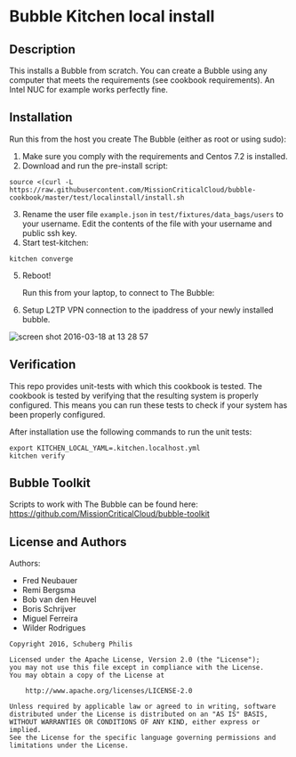 # Bubble Kitchen local install

Description
------------
This installs a Bubble from scratch. You can create a Bubble using any computer that meets the requirements (see cookbook requirements). An Intel NUC for example works perfectly fine.

Installation
------------
Run this from the host you create The Bubble (either as root or using sudo):

1. Make sure you comply with the requirements and Centos 7.2 is installed.
2. Download and run the pre-install script:

```
source <(curl -L https://raw.githubusercontent.com/MissionCriticalCloud/bubble-cookbook/master/test/localinstall/install.sh
```
3. Rename the user file `example.json` in `test/fixtures/data_bags/users` to your username. Edit the contents of the file with your username and public ssh key.
4. Start test-kitchen:

```
kitchen converge
```
5. Reboot!

   Run this from your laptop, to connect to The Bubble:
6. Setup L2TP VPN connection to the ipaddress of your newly installed bubble.

![screen shot 2016-03-18 at 13 28 57](https://cloud.githubusercontent.com/assets/1630096/13877811/68585b16-ed0d-11e5-9790-15ad2702f5a2.png)

Verification
------------
This repo provides unit-tests with which this cookbook is tested. The cookbook is tested by verifying that the resulting system is properly configured.
This means you can run these tests to check if your system has been properly configured. 

After installation use the following commands to run the unit tests:
```
export KITCHEN_LOCAL_YAML=.kitchen.localhost.yml
kitchen verify
```

Bubble Toolkit
-------------
Scripts to work with The Bubble can be found here: https://github.com/MissionCriticalCloud/bubble-toolkit

License and Authors
-------------------
Authors:
* Fred Neubauer
* Remi Bergsma
* Bob van den Heuvel
* Boris Schrijver
* Miguel Ferreira
* Wilder Rodrigues

```text
Copyright 2016, Schuberg Philis

Licensed under the Apache License, Version 2.0 (the "License");
you may not use this file except in compliance with the License.
You may obtain a copy of the License at

    http://www.apache.org/licenses/LICENSE-2.0

Unless required by applicable law or agreed to in writing, software
distributed under the License is distributed on an "AS IS" BASIS,
WITHOUT WARRANTIES OR CONDITIONS OF ANY KIND, either express or implied.
See the License for the specific language governing permissions and
limitations under the License.
```
